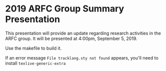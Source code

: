 # 2019 ARFC Group Summary Presentation

This presentation will provide an update regarding research activities in the 
ARFC group. It will be presented at 4:00pm, September 5, 2019. 

Use the makefile to build it. 

If an error message
`File tracklang.sty not found`
appears, you'll need to install `texlive-generic-extra`
